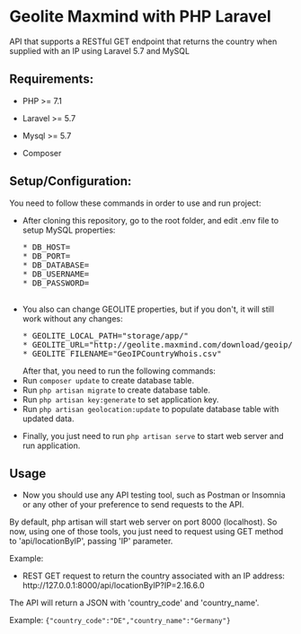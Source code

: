 # Geolite Maxmind with PHP Laravel 
API that supports a RESTful GET endpoint that returns the country when supplied with an IP using Laravel 5.7 and MySQL

## Requirements:

* PHP >= 7.1

* Laravel >= 5.7

* Mysql >= 5.7

* Composer

## Setup/Configuration:

You need to follow these commands in order to use and run project:

<ul>
<li>After cloning this repository, go to the root folder, and edit .env file to setup MySQL properties:
        <pre>
* DB_HOST=
* DB_PORT=
* DB_DATABASE=
* DB_USERNAME=
* DB_PASSWORD=
    </pre>
        </li>
        <li>You also can change GEOLITE properties, but if you don't, it will still work without any changes:
<pre>
* GEOLITE_LOCAL_PATH="storage/app/"
* GEOLITE_URL="http://geolite.maxmind.com/download/geoip/database/GeoIPCountryCSV.zip"
* GEOLITE_FILENAME="GeoIPCountryWhois.csv"
</pre>
</li>
    After that, you need to run the following commands:
<li>Run <code>composer update</code> to create database table.</li>
<li>Run <code>php artisan migrate</code> to create database table.</li>
<li>Run <code>php artisan key:generate</code> to set application key. </li>
<li>Run <code>php artisan geolocation:update</code> to populate database table with updated data. </li>
 </ul>
 <ul>
<li>Finally, you just need to run <code>php artisan serve</code> to start web server and run application. </li>
</ul>

## Usage

* Now you should use any API testing tool, such as Postman or Insomnia or any other of your preference to send requests to the API.

By default, php artisan will start web server on port 8000 (localhost). So now, using one of those tools, you just need to request using GET method to 'api/locationByIP', passing 'IP' parameter.

Example:
<ul>
  <li>REST GET request to return the country associated with an IP address: http://127.0.0.1:8000/api/locationByIP?IP=2.16.6.0</li>
</ul>
The API will return a JSON with 'country_code' and 'country_name'.

Example:
<code>{"country_code":"DE","country_name":"Germany"}</code>